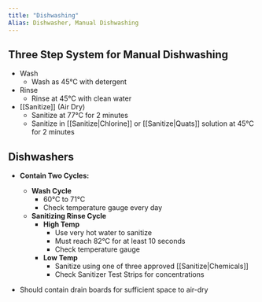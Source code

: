 ```yaml
---
title: "Dishwashing"
Alias: Dishwasher, Manual Dishwashing
---
```


## Three Step System for Manual Dishwashing

- Wash
	- Wash as 45°C with detergent
- Rinse
	- Rinse at 45°C with clean water
- [[Sanitize]] (Air Dry)
	- Sanitize at 77°C for 2 minutes
	- Sanitize in [[Sanitize|Chlorine]] or [[Sanitize|Quats]] solution at 45°C for 2 minutes

## Dishwashers

- **Contain Two Cycles:**
	- **Wash Cycle**
		- 60°C  to 71°C 
		- Check temperature gauge every day
	- **Sanitizing Rinse Cycle**
		- **High Temp**
			- Use very hot water to sanitize
			- Must reach 82°C for at least 10 seconds
			- Check temperature gauge
		- **Low Temp**
			- Sanitize using one of three approved [[Sanitize|Chemicals]]
			- Check Sanitizer Test Strips for concentrations
			
- Should contain drain boards for sufficient space to air-dry